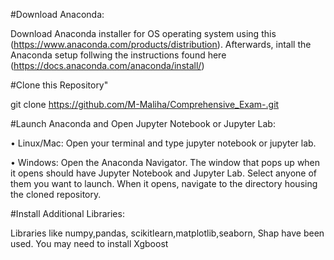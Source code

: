 #Download Anaconda:

Download Anaconda installer for OS operating system  using this  (https://www.anaconda.com/products/distribution). Afterwards, intall the Anaconda setup follwing the instructions found here (https://docs.anaconda.com/anaconda/install/)

#Clone this Repository"

git clone https://github.com/M-Maliha/Comprehensive_Exam-.git
 
#Launch Anaconda and Open Jupyter Notebook or Jupyter Lab:

•	Linux/Mac: Open your terminal and type jupyter notebook or jupyter lab. 

•	Windows: Open the Anaconda Navigator. The window that pops up when it opens should have Jupyter Notebook and Jupyter Lab. Select anyone of them you want to launch. When it opens, navigate to the directory housing the cloned repository.

#Install Additional Libraries:

Libraries like numpy,pandas, scikitlearn,matplotlib,seaborn, Shap  have been used. You may need to install Xgboost
